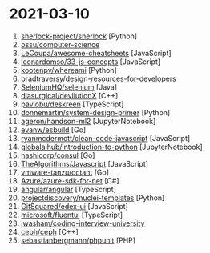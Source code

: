 # 2021-03-10

1. [sherlock-project/sherlock](https://github.com/sherlock-project/sherlock "🔎 Hunt down social media accounts by username across social networks") [Python]
2. [ossu/computer-science](https://github.com/ossu/computer-science "🎓 Path to a free self-taught education in Computer Science!") 
3. [LeCoupa/awesome-cheatsheets](https://github.com/LeCoupa/awesome-cheatsheets "👩‍💻👨‍💻 Awesome cheatsheets for popular programming languages, frameworks and development tools. They include everything you should know in one single file.") [JavaScript]
4. [leonardomso/33-js-concepts](https://github.com/leonardomso/33-js-concepts "📜 33 concepts every JavaScript developer should know.") [JavaScript]
5. [kootenpv/whereami](https://github.com/kootenpv/whereami "Uses WiFi signals 📶 and machine learning to predict where you are") [Python]
6. [bradtraversy/design-resources-for-developers](https://github.com/bradtraversy/design-resources-for-developers "Curated list of design and UI resources from stock photos, web templates, CSS frameworks, UI libraries, tools and much more") 
7. [SeleniumHQ/selenium](https://github.com/SeleniumHQ/selenium "A browser automation framework and ecosystem.") [Java]
8. [diasurgical/devilutionX](https://github.com/diasurgical/devilutionX "Diablo build for modern operating systems") [C++]
9. [pavlobu/deskreen](https://github.com/pavlobu/deskreen "Deskreen turns any device with a web browser into a secondary screen for your computer") [TypeScript]
10. [donnemartin/system-design-primer](https://github.com/donnemartin/system-design-primer "Learn how to design large-scale systems. Prep for the system design interview. Includes Anki flashcards.") [Python]
11. [ageron/handson-ml2](https://github.com/ageron/handson-ml2 "A series of Jupyter notebooks that walk you through the fundamentals of Machine Learning and Deep Learning in Python using Scikit-Learn, Keras and TensorFlow 2.") [JupyterNotebook]
12. [evanw/esbuild](https://github.com/evanw/esbuild "An extremely fast JavaScript bundler and minifier") [Go]
13. [ryanmcdermott/clean-code-javascript](https://github.com/ryanmcdermott/clean-code-javascript "🛁 Clean Code concepts adapted for JavaScript") [JavaScript]
14. [globalaihub/introduction-to-python](https://github.com/globalaihub/introduction-to-python "") [JupyterNotebook]
15. [hashicorp/consul](https://github.com/hashicorp/consul "Consul is a distributed, highly available, and data center aware solution to connect and configure applications across dynamic, distributed infrastructure.") [Go]
16. [TheAlgorithms/Javascript](https://github.com/TheAlgorithms/Javascript "A repository for All algorithms implemented in Javascript (for educational purposes only)") [JavaScript]
17. [vmware-tanzu/octant](https://github.com/vmware-tanzu/octant "Highly extensible platform for developers to better understand the complexity of Kubernetes clusters.") [Go]
18. [Azure/azure-sdk-for-net](https://github.com/Azure/azure-sdk-for-net "This repository is for active development of the Azure SDK for .NET. For consumers of the SDK we recommend visiting our public developer docs at https://docs.microsoft.com/en-us/dotnet/azure/ or our versioned developer docs at https://azure.github.io/azure-sdk-for-net.") [C#]
19. [angular/angular](https://github.com/angular/angular "One framework. Mobile & desktop.") [TypeScript]
20. [projectdiscovery/nuclei-templates](https://github.com/projectdiscovery/nuclei-templates "Community curated list of templates for the nuclei engine to find security vulnerabilities.") [Python]
21. [GitSquared/edex-ui](https://github.com/GitSquared/edex-ui "A cross-platform, customizable science fiction terminal emulator with advanced monitoring & touchscreen support.") [JavaScript]
22. [microsoft/fluentui](https://github.com/microsoft/fluentui "Fluent UI web represents a collection of utilities, React components, and web components for building web applications.") [TypeScript]
23. [jwasham/coding-interview-university](https://github.com/jwasham/coding-interview-university "A complete computer science study plan to become a software engineer.") 
24. [ceph/ceph](https://github.com/ceph/ceph "Ceph is a distributed object, block, and file storage platform") [C++]
25. [sebastianbergmann/phpunit](https://github.com/sebastianbergmann/phpunit "The PHP Unit Testing framework.") [PHP]
